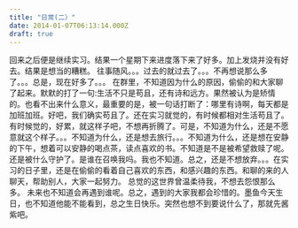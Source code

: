 ```yaml
---
title: "日常(二）"
date: 2014-01-07T06:13:14.000Z
draft: true
---
```

回来之后便是继续实习。结果一个星期下来进度落下来了好多。加上发烧并没有好去。结果是想当的糟糕。 往事随风。。。过去的就过去了。。。不再想说那么多了。。。总是，现在好多了。。。  在群里，不知道因为什么的原因，偷偷的和大家聊了起来。默默的打了一句:生活不只是苟且，还有诗和远方。果然被认为是矫情的。也看不出来什么意义，最重要的是，被一句话打断了：哪里有诗啊，每天都是加班加班。好吧，我们确实苟且了。还在实习就觉的，有时候都相对生活苟且了。有时候觉的，好累，就这样子吧，不想再折腾了。可是，不知道为什么，还是不愿意就这个样子。。。不知道为什么，还是想去旅行。。。不知道为什么，还是想在安静的下午，想着可以安静的喝点茶，读点喜欢的书。不知道是不是被希望救赎了呢。还是被什么守护了。是谁在召唤我吗。我也不知道。总之，还是不想放弃。。。在实习的日子里，还是在偷偷的看着自己喜欢的东西，和感兴趣的东西。和聊的来的人聊天，帮助别人，大家一起努力。  总觉的这世界曾温柔待我，不想去怨恨那么多。 未来也不知道会再遇到谁呢。总之，遇到的大家我都会珍惜的。墨鱼今天生日，也不知道他能不能看到，总之生日快乐。突然也想不到要说什么了，那就先酱紫吧。